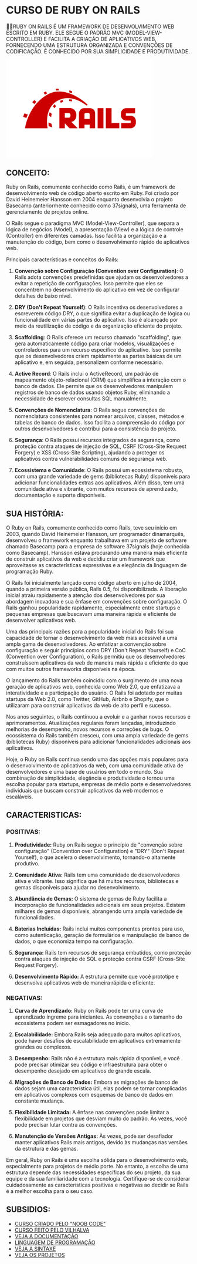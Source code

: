 # CURSO DE RUBY ON RAILS
👨‍⚖️RUBY ON RAILS É UM FRAMEWORK DE DESENVOLVIMENTO WEB ESCRITO EM RUBY. ELE SEGUE O PADRÃO MVC (MODEL-VIEW-CONTROLLER) E FACILITA A CRIAÇÃO DE APLICATIVOS WEB, FORNECENDO UMA ESTRUTURA ORGANIZADA E CONVENÇÕES DE CODIFICAÇÃO. É CONHECIDO POR SUA SIMPLICIDADE E PRODUTIVIDADE.

<img src="FOTO.png" align="center" width="400"> <br>

## CONCEITO:
Ruby on Rails, comumente conhecido como Rails, é um framework de desenvolvimento web de código aberto escrito em Ruby. Foi criado por David Heinemeier Hansson em 2004 enquanto desenvolvia o projeto Basecamp (anteriormente conhecido como 37signals), uma ferramenta de gerenciamento de projetos online.

O Rails segue o paradigma MVC (Model-View-Controller), que separa a lógica de negócios (Model), a apresentação (View) e a lógica de controle (Controller) em diferentes camadas. Isso facilita a organização e a manutenção do código, bem como o desenvolvimento rápido de aplicativos web.

Principais características e conceitos do Rails:

1. **Convenção sobre Configuração (Convention over Configuration)**: O Rails adota convenções predefinidas que ajudam os desenvolvedores a evitar a repetição de configurações. Isso permite que eles se concentrem no desenvolvimento do aplicativo em vez de configurar detalhes de baixo nível.

2. **DRY (Don't Repeat Yourself)**: O Rails incentiva os desenvolvedores a escreverem código DRY, o que significa evitar a duplicação de lógica ou funcionalidade em várias partes do aplicativo. Isso é alcançado por meio da reutilização de código e da organização eficiente do projeto.

3. **Scaffolding**: O Rails oferece um recurso chamado "scaffolding", que gera automaticamente código para criar modelos, visualizações e controladores para um recurso específico do aplicativo. Isso permite que os desenvolvedores criem rapidamente as partes básicas de um aplicativo e, em seguida, personalizem conforme necessário.

4. **Active Record**: O Rails inclui o ActiveRecord, um padrão de mapeamento objeto-relacional (ORM) que simplifica a interação com o banco de dados. Ele permite que os desenvolvedores manipulem registros de banco de dados usando objetos Ruby, eliminando a necessidade de escrever consultas SQL manualmente.

5. **Convenções de Nomenclatura**: O Rails segue convenções de nomenclatura consistentes para nomear arquivos, classes, métodos e tabelas de banco de dados. Isso facilita a compreensão do código por outros desenvolvedores e contribui para a consistência do projeto.

6. **Segurança**: O Rails possui recursos integrados de segurança, como proteção contra ataques de injeção de SQL, CSRF (Cross-Site Request Forgery) e XSS (Cross-Site Scripting), ajudando a proteger os aplicativos contra vulnerabilidades comuns de segurança web.

7. **Ecossistema e Comunidade**: O Rails possui um ecossistema robusto, com uma grande variedade de gems (bibliotecas Ruby) disponíveis para adicionar funcionalidades extras aos aplicativos. Além disso, tem uma comunidade ativa e vibrante, com muitos recursos de aprendizado, documentação e suporte disponíveis.

## SUA HISTÓRIA:
O Ruby on Rails, comumente conhecido como Rails, teve seu início em 2003, quando David Heinemeier Hansson, um programador dinamarquês, desenvolveu o framework enquanto trabalhava em um projeto de software chamado Basecamp para a empresa de software 37signals (hoje conhecida como Basecamp). Hansson estava procurando uma maneira mais eficiente de construir aplicativos da web e decidiu criar um framework que aproveitasse as características expressivas e a elegância da linguagem de programação Ruby.

O Rails foi inicialmente lançado como código aberto em julho de 2004, quando a primeira versão pública, Rails 0.5, foi disponibilizada. A liberação inicial atraiu rapidamente a atenção dos desenvolvedores por sua abordagem inovadora e sua ênfase em convenções sobre configuração. O Rails ganhou popularidade rapidamente, especialmente entre startups e pequenas empresas que buscavam uma maneira rápida e eficiente de desenvolver aplicativos web.

Uma das principais razões para a popularidade inicial do Rails foi sua capacidade de tornar o desenvolvimento da web mais acessível a uma ampla gama de desenvolvedores. Ao enfatizar a convenção sobre configuração e seguir princípios como DRY (Don't Repeat Yourself) e CoC (Convention over Configuration), o Rails permitiu que os desenvolvedores construíssem aplicativos da web de maneira mais rápida e eficiente do que com muitos outros frameworks disponíveis na época.

O lançamento do Rails também coincidiu com o surgimento de uma nova geração de aplicativos web, conhecida como Web 2.0, que enfatizava a interatividade e a participação do usuário. O Rails foi adotado por muitas startups da Web 2.0, como Twitter, GitHub, Airbnb e Shopify, que o utilizaram para construir aplicativos da web de alto perfil e sucesso.

Nos anos seguintes, o Rails continuou a evoluir e a ganhar novos recursos e aprimoramentos. Atualizações regulares foram lançadas, introduzindo melhorias de desempenho, novos recursos e correções de bugs. O ecossistema do Rails também cresceu, com uma ampla variedade de gems (bibliotecas Ruby) disponíveis para adicionar funcionalidades adicionais aos aplicativos.

Hoje, o Ruby on Rails continua sendo uma das opções mais populares para o desenvolvimento de aplicativos da web, com uma comunidade ativa de desenvolvedores e uma base de usuários em todo o mundo. Sua combinação de simplicidade, elegância e produtividade o tornou uma escolha popular para startups, empresas de médio porte e desenvolvedores individuais que buscam construir aplicativos da web modernos e escaláveis.

## CARACTERISTICAS:
### POSITIVAS:
1. **Produtividade:** Ruby on Rails segue o princípio de "convenção sobre configuração" (Convention over Configuration) e "DRY" (Don't Repeat Yourself), o que acelera o desenvolvimento, tornando-o altamente produtivo.

2. **Comunidade Ativa:** Rails tem uma comunidade de desenvolvedores ativa e vibrante. Isso significa que há muitos recursos, bibliotecas e gemas disponíveis para ajudar no desenvolvimento.

3. **Abundância de Gemas:** O sistema de gemas de Ruby facilita a incorporação de funcionalidades adicionais em seus projetos. Existem milhares de gemas disponíveis, abrangendo uma ampla variedade de funcionalidades.

4. **Baterias Incluídas:** Rails inclui muitos componentes prontos para uso, como autenticação, geração de formulários e manipulação de banco de dados, o que economiza tempo na configuração.

5. **Segurança:** Rails tem recursos de segurança embutidos, como proteção contra ataques de injeção de SQL e proteção contra CSRF (Cross-Site Request Forgery).

6. **Desenvolvimento Rápido:** A estrutura permite que você prototipe e desenvolva aplicativos web de maneira rápida e eficiente.

### NEGATIVAS:
1. **Curva de Aprendizado:** Ruby on Rails pode ter uma curva de aprendizado íngreme para iniciantes. As convenções e o tamanho do ecossistema podem ser esmagadores no início.

2. **Escalabilidade:** Embora Rails seja adequado para muitos aplicativos, pode haver desafios de escalabilidade em aplicativos extremamente grandes ou complexos.

3. **Desempenho:** Rails não é a estrutura mais rápida disponível, e você pode precisar otimizar seu código e infraestrutura para obter o desempenho desejado em aplicativos de grande escala.

4. **Migrações de Banco de Dados:** Embora as migrações de banco de dados sejam uma característica útil, elas podem se tornar complicadas em aplicativos complexos com esquemas de banco de dados em constante mudança.

5. **Flexibilidade Limitada:** A ênfase nas convenções pode limitar a flexibilidade em projetos que desviam muito do padrão. Às vezes, você pode precisar lutar contra as convenções.

6. **Manutenção de Versões Antigas:** Às vezes, pode ser desafiador manter aplicativos Rails mais antigos, devido às mudanças nas versões da estrutura e das gemas.

Em geral, Ruby on Rails é uma escolha sólida para o desenvolvimento web, especialmente para projetos de médio porte. No entanto, a escolha de uma estrutura depende das necessidades específicas do seu projeto, da sua equipe e da sua familiaridade com a tecnologia. Certifique-se de considerar cuidadosamente as características positivas e negativas ao decidir se Rails é a melhor escolha para o seu caso.

## SUBSIDIOS:
- [CURSO CRIADO PELO "NOOB CODE"](https://youtube.com/playlist?list=PLnV7i1DUV_zP6BV1xoy0TV5IkPcYtz6rx&si=d8KqAEVtfo6-nY4Z)
- [CURSO FEITO PELO VILHALVA](https://github.com/VILHALVA)
- [VEJA A DOCUMENTAÇÃO](https://guides.rubyonrails.org/)
- [LINGUAGEM DE PROGRAMAÇÃO](https://github.com/VILHALVA/CURSO-DE-RUBY)
- [VEJA A SINTAXE](./SINTAXE.md)
- [VEJA OS PROJETOS](https://github.com/VILHALVA?tab=repositories&q=topic:RUBYONRAILS)
